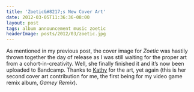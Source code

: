 ```yaml
---
title: 'Zoetic&#8217;s New Cover Art'
date: 2012-03-05T11:36:36-08:00
layout: post
tags: album announcement music zoetic
headerImage: posts/2012/03/zoetic.jpg
---
```

As mentioned in my previous post, the cover image for _Zoetic_ was hastily thrown together the day of release as I was still waiting for the proper art from a cohort-in-creativity. Well, she finally finished it and it&#8217;s now been uploaded to Bandcamp. Thanks to [Kathy](http://faintidea.net) for the art, yet again (this is her second cover art contribution for me, the first being for my video game remix album, _Gamey Remix_).

<!--more-->
